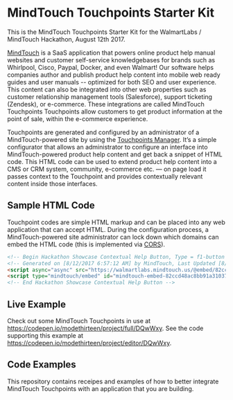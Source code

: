 # MindTouch Touchpoints Starter Kit

This is the MindTouch Touchpoints Starter Kit for the WalmartLabs / MindTouch Hackathon, August 12th 2017.

[MindTouch](https://mindtouch.com/product) is a SaaS application that powers online product help manual websites and customer self-service knowledgebases for brands such as Whirlpool, Cisco, Paypal, Docker, and even Walmart! Our software helps companies author and publish product help content into mobile web ready guides and user manuals -- optimized for both SEO and user experience. This content can also be integrated into other web properties such as customer relationship management tools (Salesforce), support ticketing (Zendesk), or e-commerce. These integrations are called MindTouch Touchpoints Touchpoints allow customers to get product information at the point of sale, within the e-commerce experience.

Touchpoints are generated and configured by an administrator of a MindTouch-powered site by using the [Touchpoints Manager](https://success.mindtouch.com/Support/Extend/Touchpoints/MindTouch_Touchpoints%3A_Overview/Create%2C_configure%2C_and_embed_Touchpoints). It’s a simple configurator that allows an administrator to configure an interface into MindTouch-powered product help content and get back a snippet of HTML code. This HTML code can be used to extend product help content into a CMS or CRM system, community, e-commerce etc. — on page load it passes context to the Touchpoint and provides contextually relevant content inside those interfaces.

## Sample HTML Code

Touchpoint codes are simple HTML markup and can be placed into any web application that can accept HTML. During the configuration process, a MindTouch-powered site administrator can lock down which domains can embed the HTML code (this is implemented via [CORS](https://developer.mozilla.org/en-US/docs/Web/HTTP/Access_control_CORS)).

```html
<!-- Begin Hackathon Showcase Contextual Help Button, Type = f1-button -->
<!-- Generated on [8/12/2017 6:57:12 AM] by MindTouch, Last Updated [8/12/2017 7:05:27 AM] by MindTouch v.17.8.10.0 -->
<script async="async" src="https://walmartlabs.mindtouch.us/@embed/82ccd48ac8bb91a31037842f890f2dd37b9f8fa83d6d73f18ea7ed17a40e07b9.js"></script>
<script type="mindtouch/embed" id="mindtouch-embed-82ccd48ac8bb91a31037842f890f2dd37b9f8fa83d6d73f18ea7ed17a40e07b9"></script>
<!-- End Hackathon Showcase Contextual Help Button -->
```

## Live Example

Check out some MindTouch Touchpoints in use at https://codepen.io/modethirteen/project/full/DQwWxy. See the code supporting this example at https://codepen.io/modethirteen/project/editor/DQwWxy.

## Code Examples

This repository contains receipes and examples of how to better integrate MindTouch Touchpoints with an application that you are building.
